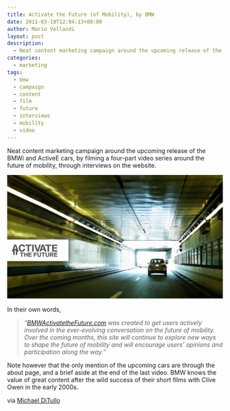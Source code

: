 ```yaml
---
title: Activate the Future (of Mobility), by BMW
date: 2011-03-18T12:04:13+00:00
author: Mario Vellandi
layout: post
description:
  - Neat content marketing campaign around the upcoming release of the BMWi and ActiveE cars, by filming a four-part video series around the future of mobility
categories:
  - marketing
tags:
  - bmw
  - campaign
  - content
  - film
  - future
  - interviews
  - mobility
  - video
---
```

Neat content marketing campaign around the upcoming release of the BMWi and ActiveE cars, by filming a four-part video series around the future of mobility, through interviews on the website.

[<img src="../images/wp-content/uploads/2011/03/bmw-activate-the-future-video-content-marketing.jpg" />](http://bmwactivatethefuture.com/)

In their own words,

> *&#8220;<a href="http://bmwactivatethefuture.com/">BMWActivatetheFuture.com</a> was created to get users actively involved in the ever-evolving conversation on the future of mobility. Over the coming months, this site will continue to explore new ways to shape the future of mobility and will encourage users’ opinions and participation along the way.&#8221;*

Note however that the only mention of the upcoming cars are through the about page, and a brief aside at the end of the last video. BMW knows the value of great content after the wild success of their short films with Clive Owen in the early 2000s.

via [Michael DiTullo](http://michaelditullo.com/)

